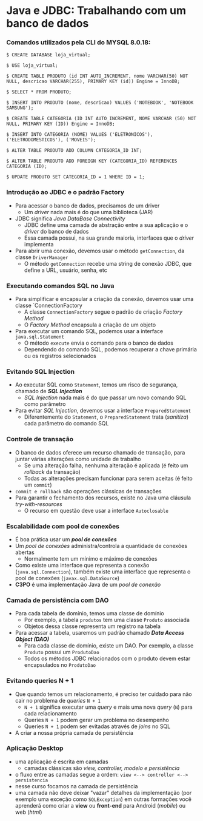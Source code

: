 # Java e JDBC: Trabalhando com um banco de dados

### Comandos utilizados pela CLI do MYSQL 8.0.18:

```
$ CREATE DATABASE loja_virtual;

$ USE loja_virtual;

$ CREATE TABLE PRODUTO (id INT AUTO_INCREMENT, nome VARCHAR(50) NOT NULL, descricao VARCHAR(255), PRIMARY KEY (id)) Engine = InnoDB;

$ SELECT * FROM PRODUTO;

$ INSERT INTO PRODUTO (nome, descricao) VALUES ('NOTEBOOK', 'NOTEBOOK SAMSUNG');

$ CREATE TABLE CATEGORIA (ID INT AUTO_INCREMENT, NOME VARCHAR (50) NOT NULL, PRIMARY KEY (ID)) Engine = InnoDB;

$ INSERT INTO CATEGORIA (NOME) VALUES ('ELETRONICOS'), ('ELETRODOMESTICOS'), ('MOVEIS');

$ ALTER TABLE PRODUTO ADD COLUMN CATEGORIA_ID INT;

$ ALTER TABLE PRODUTO ADD FOREIGN KEY (CATEGORIA_ID) REFERENCES CATEGORIA (ID);

$ UPDATE PRODUTO SET CATEGORIA_ID = 1 WHERE ID = 1;
```
### Introdução ao JDBC e o padrão Factory

- Para acessar o banco de dados, precisamos de um driver
  - Um _driver_ nada mais é do que uma biblioteca (JAR)
- JDBC significa _Java DataBase Connectivity_
  - JDBC define uma camada de abstração entre a sua aplicação e o _driver_ do banco de dados
  - Essa camada possui, na sua grande maioria, interfaces que o _driver_ implementa
- Para abrir uma conexão, devemos usar o método `getConnection`, da classe `DriverManager`
  - O método `getConnection` recebe uma string de conexão JDBC, que define a URL, usuário, senha, etc

### Executando comandos SQL no Java

- Para simplificar e encapsular a criação da conexão, devemos usar uma classe `ConnectionFactory
  - A classe `ConnectionFactory` segue o padrão de criação _Factory Method_
  - O _Factory Method_ encapsula a criação de um objeto
- Para executar um comando SQL, podemos usar a interface `java.sql.Statement`
  - O método `execute` envia o comando para o banco de dados
  - Dependendo do comando SQL, podemos recuperar a chave primária ou os registros selecionados

### Evitando SQL Injection

- Ao executar SQL como `Statement`, temos um risco de segurança, chamado de **_SQL Injection_**
  - _SQL Injection_ nada mais é do que passar um novo comando SQL como parâmetro
- Para evitar _SQL Injection_, devemos usar a interface `PreparedStatement`
  - Diferentemente do `Statement`, o `PreparedStatement` trata (_sanitiza_) cada parâmetro do comando SQL

### Controle de transação

- O banco de dados oferece um recurso chamado de transação, para juntar várias alterações como unidade de trabalho
  - Se uma alteração falha, nenhuma alteração é aplicada (é feito um _rollback_ da transação)
  - Todas as alterações precisam funcionar para serem aceitas (é feito um `commit`)
- `commit e rollback` são operações clássicas de transações
- Para garantir o fechamento dos recursos, existe no Java uma cláusula _try-with-resources_
  - O recurso em questão deve usar a interface `Autoclosable`

### Escalabilidade com pool de conexões

- É boa prática usar um **_pool de conexões_**
- Um _pool de conexões_ administra/controla a quantidade de conexões abertas
  - Normalmente tem um mínimo e máximo de conexões
- Como existe uma interface que representa a conexão (`java.sql.Connection`), também existe uma interface que representa o pool de conexões (`javax.sql.DataSource`)
- **C3PO** é uma implementação Java de um _pool de conexão_

### Camada de persistência com DAO

- Para cada tabela de domínio, temos uma classe de domínio
  - Por exemplo, a tabela `produtos` tem uma classe `Produto` associada
  - Objetos dessa classe representa um registro na tabela
- Para acessar a tabela, usaremos um padrão chamado **_Data Access Object (DAO)_**
  - Para cada classe de domínio, existe um DAO. Por exemplo, a classe `Produto` possui um `ProdutoDao`
  - Todos os métodos JDBC relacionados com o produto devem estar encapsulados no `ProdutoDao`

### Evitando queries N + 1

- Que quando temos um relacionamento, é preciso ter cuidado para não cair no problema de _queries_ `N + 1`
  - `N + 1` significa executar uma _query_ e mais uma nova _query_ (`N`) para cada relacionamento
  - Queries `N + 1` podem gerar um problema no desempenho
  - Queries `N + 1` podem ser evitadas através de _joins_ no SQL
- A criar a nossa própria camada de persistência

### Aplicação Desktop

- uma aplicação é escrita em camadas
  - camadas clássicas são _view, controller, modelo e persistência_
- o fluxo entre as camadas segue a ordem:
`view <--> controller <--> persistencia`
- nesse curso focamos na camada de persistência
- uma camada não deve deixar "vazar" detalhes da implementação (por exemplo uma exceção como `SQLException`)
em outras formações você aprenderá como criar a **view** ou **front-end** para Android (_mobile_) ou web (_html_)
